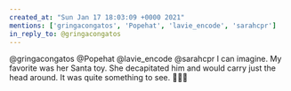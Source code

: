 ```yaml
---
created_at: "Sun Jan 17 18:03:09 +0000 2021"
mentions: ['gringacongatos', 'Popehat', 'lavie_encode', 'sarahcpr']
in_reply_to: @gringacongatos
---
```


@gringacongatos @Popehat @lavie_encode @sarahcpr I can imagine. My favorite was her Santa toy. She decapitated him and would carry just the head around. It was quite something to see. 🤣🤣🤣